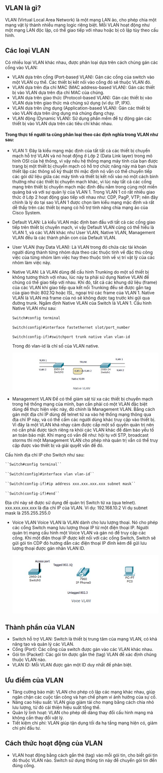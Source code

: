 ## VLAN là gì?
  VLAN (Virtual Local Area Network) là một mạng LAN ảo, cho phép chia một mạng vật lý thành nhiều mạng logic riêng biệt. Mỗi VLAN hoạt động như một mạng LAN độc lập, có thể giao tiếp với nhau hoặc bị cô lập tùy theo cấu hình.
## Các loại VLAN
  Có nhiều loại VLAN khác nhau, được phân loại dựa trên cách chúng gán các cổng vào VLAN:
  + VLAN dựa trên cổng (Port-based VLAN): Gán các cổng của switch vào một VLAN cụ thể. Các thiết bị kết nối vào cổng đó sẽ thuộc VLAN đó.
  + VLAN dựa trên địa chỉ MAC (MAC address-based VLAN): Gán các thiết bị vào VLAN dựa trên địa chỉ MAC của chúng.
  + VLAN dựa trên giao thức (Protocol-based VLAN): Gán các thiết bị vào VLAN dựa trên giao thức mà chúng sử dụng (ví dụ: IP, IPX).
  + VLAN dựa trên ứng dụng (Application-based VLAN): Gán các thiết bị vào VLAN dựa trên ứng dụng mà chúng đang chạy.
  + VLAN động (Dynamic VLAN): Sử dụng phần mềm để tự động gán các thiết bị vào VLAN dựa trên các tiêu chí khác nhau.
#### Trong thực tế người ta cũng phân loại theo các định nghĩa trong VLAN như sau:
  + VLAN 1: Đây là kiểu mạng mặc định của tất tất cả các thiết bị chuyển mạch hỗ trợ VLAN và nó hoạt động ở Lớp 2 (Data Link layer) trong mô hình OSI của hệ thống, vì vậy nếu hệ thống mạng máy tính của bạn được trang bị một thiết bị chuyển mạch có hỗ trợ chức năng này mà bạn chưa thiết lập các thông số kỹ thuật thì mặc định nó vẫn có thể chuyển tiếp các gói dữ liệu giữa các máy tính và thiết bị kết nối vào nó một cách bình thường như các thiết bị chuyển mạch khác, vì lúc này tất cả các cổng mạng trên thiết bị chuyển mạch mặc định đều nằm trong cùng một miền quảng bá và với sự quản lý của VLAN 1. Trong VLAN 1 có rất nhiều giao thức ở Lớp 2 hoạt động giao tiếp với nhau như: CDP, PagP, VTP; nên đây chính là lý do tại sao VLAN 1 được chọn làm kiểu mạng mặc định và rất dễ thấy trên các thiết bị mạng có hỗ trợ tính năng chia mạng ảo của Cisco System.
  + Default VLAN: Là kiểu VLAN mặc định ban đầu với tất cả các cổng giao tiếp trên thiết bị chuyển mạch, vì vậy Default VLAN cũng có thể hiểu là VLAN 1, và các VLAN khác như User VLAN, Native VLAN, Management VLAN đều là các thành phần con của Default VLAN.
  + User VLAN (hay Data VLAN): Là VLAN trong đó chứa các tài khoản người dùng thành từng nhóm dựa theo các thuộc tính về đặc thù công việc của từng nhóm làm việc hay theo thuộc tính về vị trí vật lý của các nhóm làm việc này.
  + Native VLAN: Là VLAN dùng để cấu hình Trunking do một số thiết bị không tương thích với nhau, lúc này ta phải sử dụng Native VLAN để chúng có thể giao tiếp với nhau. Khi đó, tất cả các khung dữ liệu (frame) của các VLAN khi giao tiếp qua kết nối Trunking đều sẽ được gắn tag của giao thức 802.1Q hoặc ISL, ngoại trừ các frame của VLAN 1. Native VLAN là VLAN mà frame của nó sẽ không được tag trước khi gửi qua đường trunk. Ngầm định Native VLAN của Switch là VLAN 1. Cấu hình Native VLAN như sau:

    ``Switch#config terminal``

    ``Switch(config)#interface fastethernet slot/port_number``

    ``Switch(config-if)#switchport trunk native vlan vlan-id``

    Trong đó vlan-id là chỉ số của VLAN native.
  
    <img src="Basicnetworkimages/5.png">  
  
  + Management VLAN Để có thể giám sát từ xa các thiết bị chuyển mạch trong hệ thống mạng của mình, bạn cần phải có một VLAN đặc biệt dùng để thực hiện việc này, đó chính là Management VLAN. Bằng cách gán một địa chỉ IP dùng để telnet từ xa vào hệ thống mạng thông qua địa chỉ IP này, và có thể cấm các người dùng khác truy cập vào thiết bị. Vì đây là một VLAN khá nhạy cảm được cấp một số quyền quản trị nên nó cần phải được tách riêng ra khỏi các VLAN khác để đảm bảo yếu tố an toàn bảo mật. Khi mạng có vấn đề như: hội tụ với STP, broadcast storms thì một Management VLAN cho phép nhà quản trị vẫn có thể truy cập được vào thiết bị và giải quyết vấn đề đó.

  Cấu hình địa chỉ IP cho Switch như sau:

    ``Switch#config terminal``

    ``Switch(config)#interface vlan vlan-id``
  
    ``Switch(config-if)#ip address xxx.xxx.xxx.xxx subnet mask``

    ``Switch(config-if)#end``

  Địa chỉ này sẽ được sử dụng để quản trị Switch từ xa (qua telnet). xxx.xxx.xxx.xxx là địa chỉ IP của VLAN. Ví dụ: 192.168.10.2 Ví dụ subnet mask là 255.255.255.0

  + Voice VLAN Voice VLAN là VLAN dành cho lưu lượng thoại. Nó cho phép các cổng Switch mang lưu lượng thoại IP từ một điện thoại IP. Người quản trị mạng cấu hình một Voice VLAN và gán nó để truy cập các cổng. Khi một điện thoại IP được kết nối với các cổng Switch, Switch sẽ gửi gói tin CDP đó hướng dẫn các điện thoại IP đính kèm để gửi lưu lượng thoại được gán nhãn VLAN ID.

    <img src="Basicnetworkimages/6.png"> 

## Thành phần của VLAN
  + Switch hỗ trợ VLAN: Switch là thiết bị trung tâm của mạng VLAN, có khả năng tạo và quản lý các VLAN.
  + Cổng (Port): Các cổng của switch được gán vào các VLAN khác nhau.
  + Gói tin (Packet): Các gói tin được gắn thẻ (tag) VLAN để xác định chúng thuộc VLAN nào.
  + VLAN ID: Mỗi VLAN được gán một ID duy nhất để phân biệt.
## Ưu điểm của VLAN
  + Tăng cường bảo mật: VLAN cho phép cô lập các mạng khác nhau, giúp ngăn chặn các cuộc tấn công và hạn chế phạm vi ảnh hưởng của sự cố.
  + Nâng cao hiệu suất: VLAN giúp giảm tải cho mạng bằng cách chia nhỏ lưu lượng, từ đó cải thiện hiệu suất tổng thể.
  + Quản lý linh hoạt: VLAN cho phép dễ dàng thay đổi cấu hình mạng mà không cần thay đổi vật lý.
  + Tiết kiệm chi phí: VLAN giúp tận dụng tối đa hạ tầng mạng hiện có, giảm chi phí đầu tư.
## Cách thức hoạt động của VLAN
  + VLAN hoạt động bằng cách gắn thẻ (tag) vào mỗi gói tin, cho biết gói tin đó thuộc VLAN nào. Switch sử dụng thông tin này để chuyển gói tin đến đúng cổng.